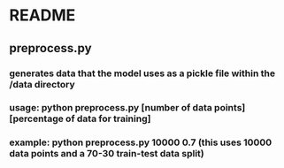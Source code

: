 # README

## preprocess.py

### generates data that the model uses as a pickle file within the /data directory

### usage: python preprocess.py [number of data points] [percentage of data for training]

### example: python preprocess.py 10000 0.7 (this uses 10000 data points and a 70-30 train-test data split)
